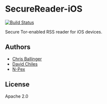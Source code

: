 # SecureReader-iOS
[![Build Status](https://travis-ci.org/guardianproject/securereader_ios.svg?branch=master)](https://travis-ci.org/guardianproject/securereader_ios)

Secure Tor-enabled RSS reader for iOS devices.

## Authors

* [Chris Ballinger](https://github.com/chrisballinger)
* [David Chiles](https://github.com/davidchiles)
* [N-Pex](https://github.com/n-pex)

## License

Apache 2.0